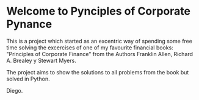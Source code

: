 # Welcome to Pynciples of Corporate Pynance
This is a project which started as an excentric way of spending some free time solving the excercises of one of my favourite financial books: "Principles of Corporate Finance" from the Authors Franklin Allen, Richard A. Brealey y Stewart Myers.

The project aims to show the solutions to all problems from the book but solved in Python. 

Diego. 

